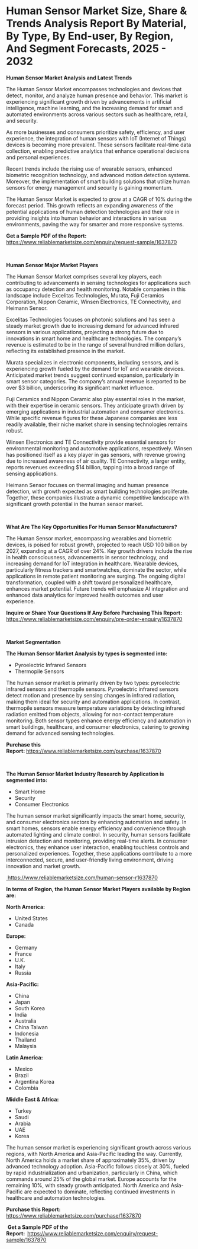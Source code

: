 <p><h1>Human Sensor Market Size, Share & Trends Analysis Report By Material, By Type, By End-user, By Region, And Segment Forecasts, 2025 - 2032</h1></p><p><strong>Human Sensor Market Analysis and Latest Trends</strong></p>
<p><p>The Human Sensor Market encompasses technologies and devices that detect, monitor, and analyze human presence and behavior. This market is experiencing significant growth driven by advancements in artificial intelligence, machine learning, and the increasing demand for smart and automated environments across various sectors such as healthcare, retail, and security. </p><p>As more businesses and consumers prioritize safety, efficiency, and user experience, the integration of human sensors with IoT (Internet of Things) devices is becoming more prevalent. These sensors facilitate real-time data collection, enabling predictive analytics that enhance operational decisions and personal experiences. </p><p>Recent trends include the rising use of wearable sensors, enhanced biometric recognition technology, and advanced motion detection systems. Moreover, the implementation of smart building solutions that utilize human sensors for energy management and security is gaining momentum. </p><p>The Human Sensor Market is expected to grow at a CAGR of 10% during the forecast period. This growth reflects an expanding awareness of the potential applications of human detection technologies and their role in providing insights into human behavior and interactions in various environments, paving the way for smarter and more responsive systems.</p></p>
<p><strong>Get a Sample PDF of the Report:&nbsp;</strong> <a href="https://www.reliablemarketsize.com/enquiry/request-sample/1637870?utm_campaign=2444&utm_medium=2&utm_source=Github&utm_content=ia&utm_term=18042025&utm_id=human-sensor">https://www.reliablemarketsize.com/enquiry/request-sample/1637870</a></p>
<p>&nbsp;</p>
<p><strong>Human Sensor Major Market Players</strong></p>
<p><p>The Human Sensor Market comprises several key players, each contributing to advancements in sensing technologies for applications such as occupancy detection and health monitoring. Notable companies in this landscape include Excelitas Technologies, Murata, Fuji Ceramics Corporation, Nippon Ceramic, Winsen Electronics, TE Connectivity, and Heimann Sensor.</p><p>Excelitas Technologies focuses on photonic solutions and has seen a steady market growth due to increasing demand for advanced infrared sensors in various applications, projecting a strong future due to innovations in smart home and healthcare technologies. The company’s revenue is estimated to be in the range of several hundred million dollars, reflecting its established presence in the market.</p><p>Murata specializes in electronic components, including sensors, and is experiencing growth fueled by the demand for IoT and wearable devices. Anticipated market trends suggest continued expansion, particularly in smart sensor categories. The company’s annual revenue is reported to be over $3 billion, underscoring its significant market influence.</p><p>Fuji Ceramics and Nippon Ceramic also play essential roles in the market, with their expertise in ceramic sensors. They anticipate growth driven by emerging applications in industrial automation and consumer electronics. While specific revenue figures for these Japanese companies are less readily available, their niche market share in sensing technologies remains robust.</p><p>Winsen Electronics and TE Connectivity provide essential sensors for environmental monitoring and automotive applications, respectively. Winsen has positioned itself as a key player in gas sensors, with revenue growing due to increased awareness of air quality. TE Connectivity, a larger entity, reports revenues exceeding $14 billion, tapping into a broad range of sensing applications.</p><p>Heimann Sensor focuses on thermal imaging and human presence detection, with growth expected as smart building technologies proliferate. Together, these companies illustrate a dynamic competitive landscape with significant growth potential in the human sensor market.</p></p>
<p>&nbsp;</p>
<p><strong>What Are The Key Opportunities For Human Sensor Manufacturers?</strong></p>
<p><p>The Human Sensor market, encompassing wearables and biometric devices, is poised for robust growth, projected to reach USD 100 billion by 2027, expanding at a CAGR of over 24%. Key growth drivers include the rise in health consciousness, advancements in sensor technology, and increasing demand for IoT integration in healthcare. Wearable devices, particularly fitness trackers and smartwatches, dominate the sector, while applications in remote patient monitoring are surging. The ongoing digital transformation, coupled with a shift toward personalized healthcare, enhances market potential. Future trends will emphasize AI integration and enhanced data analytics for improved health outcomes and user experience.</p></p>
<p><strong>Inquire or Share Your Questions If Any Before Purchasing This Report:</strong> <a href="https://www.reliablemarketsize.com/enquiry/pre-order-enquiry/1637870?utm_campaign=2444&utm_medium=2&utm_source=Github&utm_content=ia&utm_term=18042025&utm_id=human-sensor">https://www.reliablemarketsize.com/enquiry/pre-order-enquiry/1637870</a></p>
<p>&nbsp;</p>
<p><strong>Market Segmentation</strong></p>
<p><strong>The Human Sensor Market Analysis by types is segmented into:</strong></p>
<p><ul><li>Pyroelectric Infrared Sensors</li><li>Thermopile Sensors</li></ul></p>
<p><p>The human sensor market is primarily driven by two types: pyroelectric infrared sensors and thermopile sensors. Pyroelectric infrared sensors detect motion and presence by sensing changes in infrared radiation, making them ideal for security and automation applications. In contrast, thermopile sensors measure temperature variations by detecting infrared radiation emitted from objects, allowing for non-contact temperature monitoring. Both sensor types enhance energy efficiency and automation in smart buildings, healthcare, and consumer electronics, catering to growing demand for advanced sensing technologies.</p></p>
<p><strong>Purchase this Report:&nbsp;</strong><a href="https://www.reliablemarketsize.com/purchase/1637870?utm_campaign=2444&utm_medium=2&utm_source=Github&utm_content=ia&utm_term=18042025&utm_id=human-sensor">https://www.reliablemarketsize.com/purchase/1637870</a></p>
<p>&nbsp;</p>
<p><strong>The Human Sensor Market Industry Research by Application is segmented into:</strong></p>
<p><ul><li>Smart Home</li><li>Security</li><li>Consumer Electronics</li></ul></p>
<p><p>The human sensor market significantly impacts the smart home, security, and consumer electronics sectors by enhancing automation and safety. In smart homes, sensors enable energy efficiency and convenience through automated lighting and climate control. In security, human sensors facilitate intrusion detection and monitoring, providing real-time alerts. In consumer electronics, they enhance user interaction, enabling touchless controls and personalized experiences. Together, these applications contribute to a more interconnected, secure, and user-friendly living environment, driving innovation and market growth.</p></p>
<p><a href="https://www.reliablemarketsize.com/human-sensor-r1637870?utm_campaign=2444&utm_medium=2&utm_source=Github&utm_content=ia&utm_term=18042025&utm_id=human-sensor">&nbsp;https://www.reliablemarketsize.com/human-sensor-r1637870</a></p>
<p><strong>In terms of Region, the Human Sensor Market Players available by Region are:</strong></p>
<p>
    <p> <strong> North America: </strong>
        <ul>
            <li>United States</li>
            <li>Canada</li>
        </ul>
        </p> 
    <p> <strong> Europe: </strong>
        <ul>
            <li>Germany</li>
            <li>France</li>
            <li>U.K.</li>
            <li>Italy</li>
            <li>Russia</li>
        </ul>
        </p> 
    <p> <strong> Asia-Pacific: </strong>
        <ul>
            <li>China</li>
            <li>Japan</li>
            <li>South Korea</li>
            <li>India</li>
            <li>Australia</li>
            <li>China Taiwan</li>
            <li>Indonesia</li>
            <li>Thailand</li>
            <li>Malaysia</li>
        </ul>
        </p> 
    <p> <strong> Latin America: </strong>
        <ul>
            <li>Mexico</li>
            <li>Brazil</li>
            <li>Argentina Korea</li>
            <li>Colombia</li>
        </ul>
        </p> 
    <p> <strong> Middle East & Africa: </strong>
        <ul>
            <li>Turkey</li>
            <li>Saudi</li>
            <li>Arabia</li>
            <li>UAE</li>
            <li>Korea</li>
        </ul>
    </p>
    </p>
<p><p>The human sensor market is experiencing significant growth across various regions, with North America and Asia-Pacific leading the way. Currently, North America holds a market share of approximately 35%, driven by advanced technology adoption. Asia-Pacific follows closely at 30%, fueled by rapid industrialization and urbanization, particularly in China, which commands around 25% of the global market. Europe accounts for the remaining 10%, with steady growth anticipated. North America and Asia-Pacific are expected to dominate, reflecting continued investments in healthcare and automation technologies.</p></p>
<p><strong>Purchase this Report: </strong><a href="https://www.reliablemarketsize.com/purchase/1637870?utm_campaign=2444&utm_medium=2&utm_source=Github&utm_content=ia&utm_term=18042025&utm_id=human-sensor">https://www.reliablemarketsize.com/purchase/1637870</a></p>
<p>&nbsp;<strong>Get a Sample PDF of the Report:&nbsp;&nbsp;</strong><a href="https://www.reliablemarketsize.com/enquiry/request-sample/1637870?utm_campaign=2444&utm_medium=2&utm_source=Github&utm_content=ia&utm_term=18042025&utm_id=human-sensor">https://www.reliablemarketsize.com/enquiry/request-sample/1637870</a></p>
<p><strong></strong></p>
<p><p></p><p></p><p></p></p>